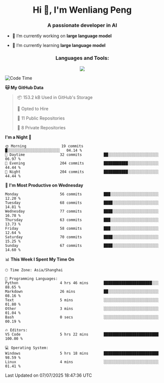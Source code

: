 <h1 align="center">Hi 👋, I'm Wenliang Peng</h1>
<h3 align="center">A passionate developer in AI</h3>

- 🔭 I’m currently working on **large language model**

- 🌱 I’m currently learning **large language model**

<!-- <h3 align="left">Connect with me:</h3> -->
<!-- <p align="left">
</p> -->

<h3 align="center">Languages and Tools:</h3>
<p align="center">
  <a href="https://skillicons.dev">
    <img src="https://skillicons.dev/icons?i=cpp,ros,docker,azure,git,linux,py,pytorch,cmake,githubactions,powershell,md&perline=6" />
  </a>
</p>


<!-- <p><img align="center" src="https://github-readme-stats.vercel.app/api/top-langs?username=bpwl0121&show_icons=true&locale=en&layout=compact" alt="bpwl0121" /></p> -->

<!-- <p><img align="center" src="https://github-readme-streak-stats.herokuapp.com/?user=bpwl0121&" alt="bpwl0121" /></p> -->

<!--START_SECTION:waka-->
![Code Time](http://img.shields.io/badge/Code%20Time-303%20hrs%201%20min-blue)

**🐱 My GitHub Data** 

> 📦 153.2 kB Used in GitHub's Storage 
 > 
> 💼 Opted to Hire
 > 
> 📜 11 Public Repositories 
 > 
> 🔑 8 Private Repositories 
 > 
**I'm a Night 🦉** 

```text
🌞 Morning                19 commits          █░░░░░░░░░░░░░░░░░░░░░░░░   04.14 % 
🌆 Daytime                32 commits          ██░░░░░░░░░░░░░░░░░░░░░░░   06.97 % 
🌃 Evening                204 commits         ███████████░░░░░░░░░░░░░░   44.44 % 
🌙 Night                  204 commits         ███████████░░░░░░░░░░░░░░   44.44 % 
```
📅 **I'm Most Productive on Wednesday** 

```text
Monday                   56 commits          ███░░░░░░░░░░░░░░░░░░░░░░   12.20 % 
Tuesday                  68 commits          ████░░░░░░░░░░░░░░░░░░░░░   14.81 % 
Wednesday                77 commits          ████░░░░░░░░░░░░░░░░░░░░░   16.78 % 
Thursday                 63 commits          ███░░░░░░░░░░░░░░░░░░░░░░   13.73 % 
Friday                   58 commits          ███░░░░░░░░░░░░░░░░░░░░░░   12.64 % 
Saturday                 70 commits          ████░░░░░░░░░░░░░░░░░░░░░   15.25 % 
Sunday                   67 commits          ████░░░░░░░░░░░░░░░░░░░░░   14.60 % 
```


📊 **This Week I Spent My Time On** 

```text
🕑︎ Time Zone: Asia/Shanghai

💬 Programming Languages: 
Python                   4 hrs 46 mins       ██████████████████████░░░   88.65 % 
Markdown                 26 mins             ██░░░░░░░░░░░░░░░░░░░░░░░   08.16 % 
Text                     5 mins              ░░░░░░░░░░░░░░░░░░░░░░░░░   01.80 % 
Other                    3 mins              ░░░░░░░░░░░░░░░░░░░░░░░░░   01.04 % 
Bash                     0 secs              ░░░░░░░░░░░░░░░░░░░░░░░░░   00.19 % 

🔥 Editors: 
VS Code                  5 hrs 22 mins       █████████████████████████   100.00 % 

💻 Operating System: 
Windows                  5 hrs 18 mins       █████████████████████████   98.59 % 
Linux                    4 mins              ░░░░░░░░░░░░░░░░░░░░░░░░░   01.41 % 
```


 Last Updated on 07/07/2025 18:47:36 UTC
<!--END_SECTION:waka-->
